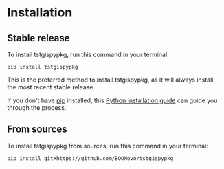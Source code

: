 # Installation

## Stable release

To install tstgispypkg, run this command in your terminal:

```
pip install tstgispypkg
```

This is the preferred method to install tstgispypkg, as it will always install the most recent stable release.

If you don't have [pip](https://pip.pypa.io) installed, this [Python installation guide](http://docs.python-guide.org/en/latest/starting/installation/) can guide you through the process.

## From sources

To install tstgispypkg from sources, run this command in your terminal:

```
pip install git+https://github.com/BOOMovo/tstgispypkg
```
